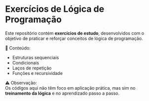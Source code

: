 # Exercícios de Lógica de Programação

Este repositório contém **exercícios de estudo**, desenvolvidos com o objetivo de praticar e reforçar conceitos de lógica de programação.

📌 Conteúdo:
- Estruturas sequenciais
- Condicionais
- Laços de repetição
- Funções e recursividade

⚠️ Observação:  
Os códigos aqui não têm foco em aplicação prática, mas sim no **treinamento da lógica** e no aprendizado passo a passo.
